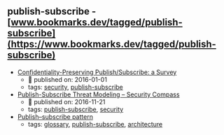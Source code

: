 publish-subscribe - [www.bookmarks.dev/tagged/publish-subscribe](https://www.bookmarks.dev/tagged/publish-subscribe)
---
* [Confidentiality-Preserving Publish/Subscribe: a Survey](https://arxiv.org/pdf/1705.09404.pdf)
    * :calendar: published on: 2016-01-01
    * tags: [security](../tagged/security.md), [publish-subscribe](../tagged/publish-subscribe.md)
* [Publish-Subscribe Threat Modeling – Security Compass](https://blog.securitycompass.com/publish-subscribe-threat-modeling-11add54f1d07)
    * :calendar: published on: 2016-11-21
    * tags: [publish-subscribe](../tagged/publish-subscribe.md), [security](../tagged/security.md)
* [Publish–subscribe pattern](https://en.wikipedia.org/wiki/Publish%E2%80%93subscribe_pattern)
    * tags: [glossary](../tagged/glossary.md), [publish-subscribe](../tagged/publish-subscribe.md), [architecture](../tagged/architecture.md)
